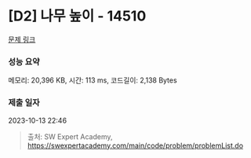 # [D2] 나무 높이 - 14510 

[문제 링크](https://swexpertacademy.com/main/code/problem/problemDetail.do?contestProbId=AYFofW8qpXYDFAR4) 

### 성능 요약

메모리: 20,396 KB, 시간: 113 ms, 코드길이: 2,138 Bytes

### 제출 일자

2023-10-13 22:46



> 출처: SW Expert Academy, https://swexpertacademy.com/main/code/problem/problemList.do